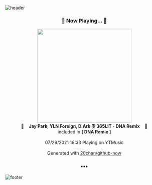 ![header](https://capsule-render.vercel.app/api?type=wave&height=170&section=header&text=Hi.%20I'm%20SHIFT&fontColor=090707&fontAlignX=45&fontAlignY=65&fontSize=100)

<h3 align="center">🎵 Now Playing... 🎵</h3>
<p align="center">
  <a href="https://music.youtube.com/watch?v=8k821Tx_8cA">
    <img width="300" src="https://lh3.googleusercontent.com/wcgeUaiVvoJHVxY0WcY1He_9QIWKrHoAkYSf3AQv14Q643vVWrS9kmT4Ev0HT9hbPAO_D63QtbxuwF0n">
  </a>
  <br>
  🎵&nbsp&nbsp&nbsp <b>Jay Park, YLN Foreign, D.Ark 및 365LIT - DNA Remix</b> &nbsp&nbsp&nbsp🎵
  <br>
  included in <b>[ DNA Remix ]</b>
  
  <br />
  <br />
  07/29/2021 16:33 Playing on YTMusic
  <br />
  <br />
  Generated with <a href="https://github.com/20chan/github-now">20chan/github-now</a>
</p>

<h3 align="center">•••</h3>

![footer](https://capsule-render.vercel.app/api?type=wave&height=150&section=footer)
